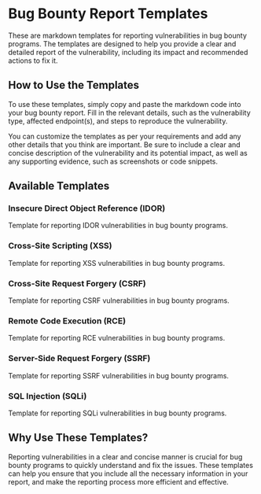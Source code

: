 # Bug Bounty Report Templates

These are markdown templates for reporting vulnerabilities in bug bounty programs. The templates are designed to help you provide a clear and detailed report of the vulnerability, including its impact and recommended actions to fix it.

## How to Use the Templates

To use these templates, simply copy and paste the markdown code into your bug bounty report. Fill in the relevant details, such as the vulnerability type, affected endpoint(s), and steps to reproduce the vulnerability. 

You can customize the templates as per your requirements and add any other details that you think are important. Be sure to include a clear and concise description of the vulnerability and its potential impact, as well as any supporting evidence, such as screenshots or code snippets.

## Available Templates

### Insecure Direct Object Reference (IDOR)

Template for reporting IDOR vulnerabilities in bug bounty programs.

### Cross-Site Scripting (XSS)

Template for reporting XSS vulnerabilities in bug bounty programs.

### Cross-Site Request Forgery (CSRF)

Template for reporting CSRF vulnerabilities in bug bounty programs.

### Remote Code Execution (RCE)

Template for reporting RCE vulnerabilities in bug bounty programs.

### Server-Side Request Forgery (SSRF)

Template for reporting SSRF vulnerabilities in bug bounty programs.

### SQL Injection (SQLi)

Template for reporting SQLi vulnerabilities in bug bounty programs.

## Why Use These Templates?

Reporting vulnerabilities in a clear and concise manner is crucial for bug bounty programs to quickly understand and fix the issues. These templates can help you ensure that you include all the necessary information in your report, and make the reporting process more efficient and effective.
